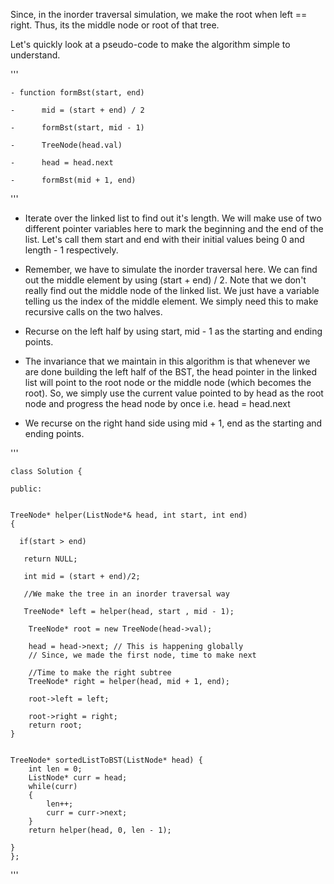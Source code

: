 Since, in the inorder traversal simulation, we make the root when left == right.
Thus, its the middle node or root of that tree.

Let's quickly look at a pseudo-code to make the algorithm simple to understand. 

'''

    - function formBst(start, end)

    -      mid = (start + end) / 2

    -      formBst(start, mid - 1)

    -      TreeNode(head.val)

    -      head = head.next

    -      formBst(mid + 1, end)

'''

- Iterate over the linked list to find out it's length. We will make use of two different pointer variables here to mark the beginning and the end of the list. Let's call them start and end with their initial values being 0 and length - 1 respectively.

- Remember, we have to simulate the inorder traversal here. We can find out the middle element by using (start + end) / 2. Note that we don't really find out the middle node of the linked list. We just have a variable telling us the index of the middle element. We simply need this to make recursive calls on the two halves.

- Recurse on the left half by using start, mid - 1 as the starting and ending points.

- The invariance that we maintain in this algorithm is that whenever we are done building the left half of the BST, the head pointer in the linked list will point to the root node or the middle node (which becomes the root). So, we simply use the current value pointed to by head as the root node and progress the head node by once i.e. head = head.next

- We recurse on the right hand side using mid + 1, end as the starting and ending points.

'''

    class Solution {

    public:


    TreeNode* helper(ListNode*& head, int start, int end)
    {
      
      if(start > end)
       
       return NULL;
       
       int mid = (start + end)/2;
       
       //We make the tree in an inorder traversal way
       
       TreeNode* left = helper(head, start , mid - 1);
        
        TreeNode* root = new TreeNode(head->val);
        
        head = head->next; // This is happening globally
        // Since, we made the first node, time to make next
        
        //Time to make the right subtree
        TreeNode* right = helper(head, mid + 1, end);
        
        root->left = left;
        
        root->right = right;
        return root;
    }
    
    
    TreeNode* sortedListToBST(ListNode* head) {
        int len = 0;
        ListNode* curr = head;
        while(curr)
        {
            len++;
            curr = curr->next;
        }
        return helper(head, 0, len - 1);
        
    }
    };


'''
